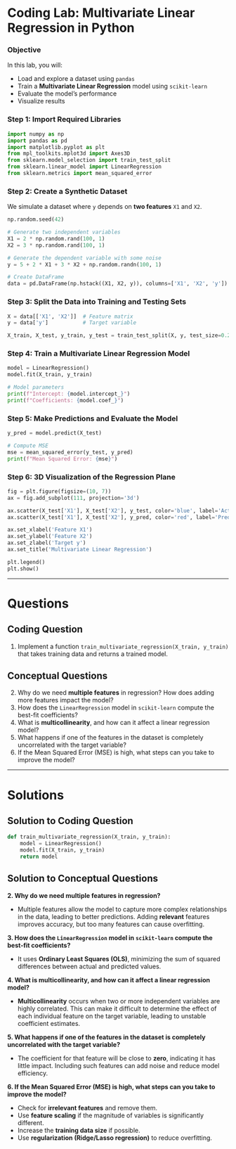 # **Coding Lab: Multivariate Linear Regression in Python**

### **Objective**
In this lab, you will:  
- Load and explore a dataset using `pandas`  
- Train a **Multivariate Linear Regression** model using `scikit-learn`  
- Evaluate the model’s performance  
- Visualize results  

### **Step 1: Import Required Libraries**  
```python
import numpy as np
import pandas as pd
import matplotlib.pyplot as plt
from mpl_toolkits.mplot3d import Axes3D
from sklearn.model_selection import train_test_split
from sklearn.linear_model import LinearRegression
from sklearn.metrics import mean_squared_error
```

### **Step 2: Create a Synthetic Dataset**  
We simulate a dataset where `y` depends on **two features** `X1` and `X2`.  
```python
np.random.seed(42)

# Generate two independent variables
X1 = 2 * np.random.rand(100, 1)
X2 = 3 * np.random.rand(100, 1)

# Generate the dependent variable with some noise
y = 5 + 2 * X1 + 3 * X2 + np.random.randn(100, 1)

# Create DataFrame
data = pd.DataFrame(np.hstack((X1, X2, y)), columns=['X1', 'X2', 'y'])
```

### **Step 3: Split the Data into Training and Testing Sets**  
```python
X = data[['X1', 'X2']]  # Feature matrix
y = data['y']           # Target variable

X_train, X_test, y_train, y_test = train_test_split(X, y, test_size=0.2, random_state=42)
```

### **Step 4: Train a Multivariate Linear Regression Model**  
```python
model = LinearRegression()
model.fit(X_train, y_train)

# Model parameters
print(f"Intercept: {model.intercept_}")
print(f"Coefficients: {model.coef_}")
```

### **Step 5: Make Predictions and Evaluate the Model**  
```python
y_pred = model.predict(X_test)

# Compute MSE
mse = mean_squared_error(y_test, y_pred)
print(f"Mean Squared Error: {mse}")
```

### **Step 6: 3D Visualization of the Regression Plane**  
```python
fig = plt.figure(figsize=(10, 7))
ax = fig.add_subplot(111, projection='3d')

ax.scatter(X_test['X1'], X_test['X2'], y_test, color='blue', label='Actual Data')
ax.scatter(X_test['X1'], X_test['X2'], y_pred, color='red', label='Predicted Data')

ax.set_xlabel('Feature X1')
ax.set_ylabel('Feature X2')
ax.set_zlabel('Target y')
ax.set_title('Multivariate Linear Regression')

plt.legend()
plt.show()
```

---

# **Questions**

## **Coding Question**  
1. Implement a function `train_multivariate_regression(X_train, y_train)` that takes training data and returns a trained model.

## **Conceptual Questions**  
2. Why do we need **multiple features** in regression? How does adding more features impact the model?  
3. How does the `LinearRegression` model in `scikit-learn` compute the best-fit coefficients?  
4. What is **multicollinearity**, and how can it affect a linear regression model?  
5. What happens if one of the features in the dataset is completely uncorrelated with the target variable?  
6. If the Mean Squared Error (MSE) is high, what steps can you take to improve the model?  

---

# **Solutions**

## **Solution to Coding Question**
```python
def train_multivariate_regression(X_train, y_train):
    model = LinearRegression()
    model.fit(X_train, y_train)
    return model
```

## **Solution to Conceptual Questions**  

**2. Why do we need multiple features in regression?**  
- Multiple features allow the model to capture more complex relationships in the data, leading to better predictions. Adding **relevant** features improves accuracy, but too many features can cause overfitting.

**3. How does the `LinearRegression` model in `scikit-learn` compute the best-fit coefficients?**  
- It uses **Ordinary Least Squares (OLS)**, minimizing the sum of squared differences between actual and predicted values.

**4. What is multicollinearity, and how can it affect a linear regression model?**  
- **Multicollinearity** occurs when two or more independent variables are highly correlated. This can make it difficult to determine the effect of each individual feature on the target variable, leading to unstable coefficient estimates.

**5. What happens if one of the features in the dataset is completely uncorrelated with the target variable?**  
- The coefficient for that feature will be close to **zero**, indicating it has little impact. Including such features can add noise and reduce model efficiency.

**6. If the Mean Squared Error (MSE) is high, what steps can you take to improve the model?**  
- Check for **irrelevant features** and remove them.  
- Use **feature scaling** if the magnitude of variables is significantly different.  
- Increase the **training data size** if possible.  
- Use **regularization (Ridge/Lasso regression)** to reduce overfitting.